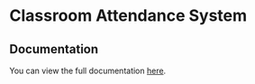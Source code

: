 # Classroom Attendance System


## Documentation

You can view the full documentation [here](./Phase%203.pdf).
